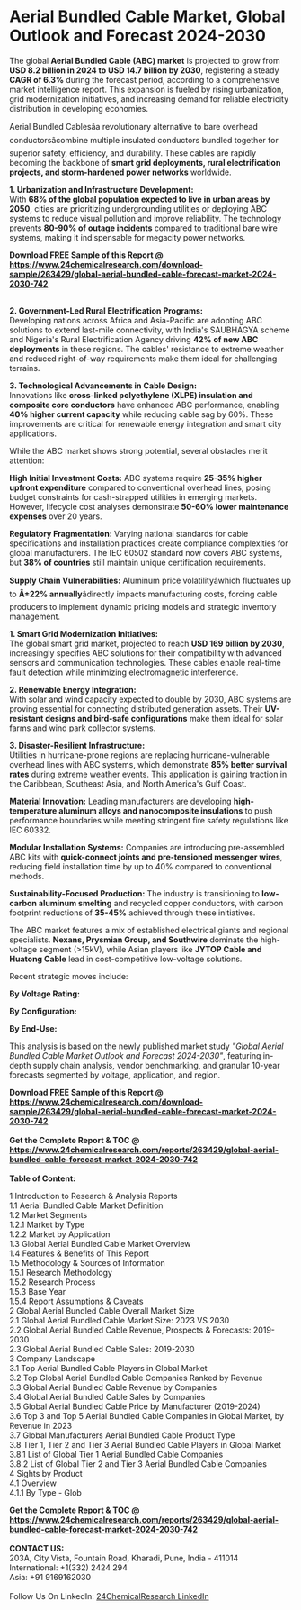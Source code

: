 <h1>Aerial Bundled Cable Market, Global Outlook and Forecast 2024-2030</h1><p>The global <strong>Aerial Bundled Cable (ABC) market</strong> is projected to grow from <strong>USD 8.2 billion in 2024 to USD 14.7 billion by 2030</strong>, registering a steady <strong>CAGR of 6.3%</strong> during the forecast period, according to a comprehensive market intelligence report. This expansion is fueled by rising urbanization, grid modernization initiatives, and increasing demand for reliable electricity distribution in developing economies.</p><p>Aerial Bundled Cablesâa revolutionary alternative to bare overhead conductorsâcombine multiple insulated conductors bundled together for superior safety, efficiency, and durability. These cables are rapidly becoming the backbone of <strong>smart grid deployments, rural electrification projects, and storm-hardened power networks</strong> worldwide.</p><p><strong>1. Urbanization and Infrastructure Development:</strong><br>
With <strong>68% of the global population expected to live in urban areas by 2050</strong>, cities are prioritizing undergrounding utilities or deploying ABC systems to reduce visual pollution and improve reliability. The technology prevents <strong>80-90% of outage incidents</strong> compared to traditional bare wire systems, making it indispensable for megacity power networks.</p><div><b>Download FREE Sample of this Report @ 
            <a href="https://www.24chemicalresearch.com/download-sample/263429/global-aerial-bundled-cable-forecast-market-2024-2030-742">
            https://www.24chemicalresearch.com/download-sample/263429/global-aerial-bundled-cable-forecast-market-2024-2030-742</a></b></div><br><p><strong>2. Government-Led Rural Electrification Programs:</strong><br>
Developing nations across Africa and Asia-Pacific are adopting ABC solutions to extend last-mile connectivity, with India's SAUBHAGYA scheme and Nigeria's Rural Electrification Agency driving <strong>42% of new ABC deployments</strong> in these regions. The cables' resistance to extreme weather and reduced right-of-way requirements make them ideal for challenging terrains.</p><p><strong>3. Technological Advancements in Cable Design:</strong><br>
Innovations like <strong>cross-linked polyethylene (XLPE) insulation and composite core conductors</strong> have enhanced ABC performance, enabling <strong>40% higher current capacity</strong> while reducing cable sag by 60%. These improvements are critical for renewable energy integration and smart city applications.</p><p>While the ABC market shows strong potential, several obstacles merit attention:</p><p><strong>High Initial Investment Costs:</strong> ABC systems require <strong>25-35% higher upfront expenditure</strong> compared to conventional overhead lines, posing budget constraints for cash-strapped utilities in emerging markets. However, lifecycle cost analyses demonstrate <strong>50-60% lower maintenance expenses</strong> over 20 years.</p><p><strong>Regulatory Fragmentation:</strong> Varying national standards for cable specifications and installation practices create compliance complexities for global manufacturers. The IEC 60502 standard now covers ABC systems, but <strong>38% of countries</strong> still maintain unique certification requirements.</p><p><strong>Supply Chain Vulnerabilities:</strong> Aluminum price volatilityâwhich fluctuates up to <strong>Â±22% annually</strong>âdirectly impacts manufacturing costs, forcing cable producers to implement dynamic pricing models and strategic inventory management.</p><p><strong>1. Smart Grid Modernization Initiatives:</strong><br>
The global smart grid market, projected to reach <strong>USD 169 billion by 2030</strong>, increasingly specifies ABC solutions for their compatibility with advanced sensors and communication technologies. These cables enable real-time fault detection while minimizing electromagnetic interference.</p><p><strong>2. Renewable Energy Integration:</strong><br>
With solar and wind capacity expected to double by 2030, ABC systems are proving essential for connecting distributed generation assets. Their <strong>UV-resistant designs and bird-safe configurations</strong> make them ideal for solar farms and wind park collector systems.</p><p><strong>3. Disaster-Resilient Infrastructure:</strong><br>
Utilities in hurricane-prone regions are replacing hurricane-vulnerable overhead lines with ABC systems, which demonstrate <strong>85% better survival rates</strong> during extreme weather events. This application is gaining traction in the Caribbean, Southeast Asia, and North America's Gulf Coast.</p><p><strong>Material Innovation:</strong> Leading manufacturers are developing <strong>high-temperature aluminum alloys and nanocomposite insulations</strong> to push performance boundaries while meeting stringent fire safety regulations like IEC 60332.</p><p><strong>Modular Installation Systems:</strong> Companies are introducing pre-assembled ABC kits with <strong>quick-connect joints and pre-tensioned messenger wires</strong>, reducing field installation time by up to 40% compared to conventional methods.</p><p><strong>Sustainability-Focused Production:</strong> The industry is transitioning to <strong>low-carbon aluminum smelting</strong> and recycled copper conductors, with carbon footprint reductions of <strong>35-45%</strong> achieved through these initiatives.</p><p>The ABC market features a mix of established electrical giants and regional specialists. <strong>Nexans, Prysmian Group, and Southwire</strong> dominate the high-voltage segment (&gt;15kV), while Asian players like <strong>JYTOP Cable and Huatong Cable</strong> lead in cost-competitive low-voltage solutions.</p><p>Recent strategic moves include:</p><p><strong>By Voltage Rating:</strong></p><p><strong>By Configuration:</strong></p><p><strong>By End-Use:</strong></p><p>This analysis is based on the newly published market study <em>"Global Aerial Bundled Cable Market Outlook and Forecast 2024-2030"</em>, featuring in-depth supply chain analysis, vendor benchmarking, and granular 10-year forecasts segmented by voltage, application, and region.</p><div><b>Download FREE Sample of this Report @ 
            <a href="https://www.24chemicalresearch.com/download-sample/263429/global-aerial-bundled-cable-forecast-market-2024-2030-742">
            https://www.24chemicalresearch.com/download-sample/263429/global-aerial-bundled-cable-forecast-market-2024-2030-742</a></b></div><br><div><b>Get the Complete Report & TOC @ 
            <a href="https://www.24chemicalresearch.com/reports/263429/global-aerial-bundled-cable-forecast-market-2024-2030-742">
            https://www.24chemicalresearch.com/reports/263429/global-aerial-bundled-cable-forecast-market-2024-2030-742</a></b></div><br>
            <b>Table of Content:</b><p>1 Introduction to Research & Analysis Reports<br />
    1.1 Aerial Bundled Cable Market Definition<br />
    1.2 Market Segments<br />
        1.2.1 Market by Type<br />
        1.2.2 Market by Application<br />
    1.3 Global Aerial Bundled Cable Market Overview<br />
    1.4 Features & Benefits of This Report<br />
    1.5 Methodology & Sources of Information<br />
        1.5.1 Research Methodology<br />
        1.5.2 Research Process<br />
        1.5.3 Base Year<br />
        1.5.4 Report Assumptions & Caveats<br />
2 Global Aerial Bundled Cable Overall Market Size<br />
    2.1 Global Aerial Bundled Cable Market Size: 2023 VS 2030<br />
    2.2 Global Aerial Bundled Cable Revenue, Prospects & Forecasts: 2019-2030<br />
    2.3 Global Aerial Bundled Cable Sales: 2019-2030<br />
3 Company Landscape<br />
    3.1 Top Aerial Bundled Cable Players in Global Market<br />
    3.2 Top Global Aerial Bundled Cable Companies Ranked by Revenue<br />
    3.3 Global Aerial Bundled Cable Revenue by Companies<br />
    3.4 Global Aerial Bundled Cable Sales by Companies<br />
    3.5 Global Aerial Bundled Cable Price by Manufacturer (2019-2024)<br />
    3.6 Top 3 and Top 5 Aerial Bundled Cable Companies in Global Market, by Revenue in 2023<br />
    3.7 Global Manufacturers Aerial Bundled Cable Product Type<br />
    3.8 Tier 1, Tier 2 and Tier 3 Aerial Bundled Cable Players in Global Market<br />
        3.8.1 List of Global Tier 1 Aerial Bundled Cable Companies<br />
        3.8.2 List of Global Tier 2 and Tier 3 Aerial Bundled Cable Companies<br />
4 Sights by Product<br />
    4.1 Overview<br />
        4.1.1 By Type - Glob</p><div><b>Get the Complete Report & TOC @ 
            <a href="https://www.24chemicalresearch.com/reports/263429/global-aerial-bundled-cable-forecast-market-2024-2030-742">
            https://www.24chemicalresearch.com/reports/263429/global-aerial-bundled-cable-forecast-market-2024-2030-742</a></b></div><br><b>CONTACT US:</b><br>
            203A, City Vista, Fountain Road, Kharadi, Pune, India - 411014<br>
            International: +1(332) 2424 294<br>
            Asia: +91 9169162030 <br><br>
            Follow Us On LinkedIn: <a href="https://www.linkedin.com/company/24chemicalresearch/">24ChemicalResearch LinkedIn</a>